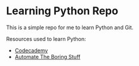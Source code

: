 # Learning Python Repo 

This is a simple repo for me to learn Python and Git. 

Resources used to learn Python: 
* [Codecademy](www.codecademy.com)
* [Automate The Boring Stuff](https://automatetheboringstuff.com)